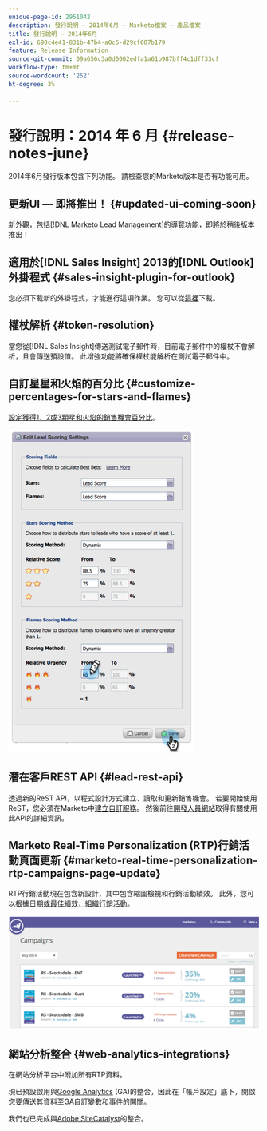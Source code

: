 ```yaml
---
unique-page-id: 2951042
description: 發行說明 — 2014年6月 — Marketo檔案 — 產品檔案
title: 發行說明 — 2014年6月
exl-id: 690c4e41-831b-47b4-a0c6-d29cf607b179
feature: Release Information
source-git-commit: 09a656c3a0d0002edfa1a61b987bff4c1dff33cf
workflow-type: tm+mt
source-wordcount: '252'
ht-degree: 3%

---
```


# 發行說明：2014 年 6 月 {#release-notes-june}

2014年6月發行版本包含下列功能。 請檢查您的Marketo版本是否有功能可用。

## 更新UI — 即將推出！ {#updated-ui-coming-soon}

新外觀，包括[!DNL Marketo Lead Management]的導覽功能，即將於稍後版本推出！

## 適用於[!DNL Sales Insight] 2013的[!DNL Outlook]外掛程式 {#sales-insight-plugin-for-outlook}

您必須下載新的外掛程式，才能進行這項作業。 您可以從[這裡](/help/marketo/product-docs/marketo-sales-insight/msi-outlook-plugin/install-the-marketo-email-add-in-for-outlook-with-a-registration-code.md)下載。

## 權杖解析 {#token-resolution}

當您從[!DNL Sales Insight]傳送測試電子郵件時，目前電子郵件中的權杖不會解析，且會傳送預設值。 此增強功能將確保權杖能解析在測試電子郵件中。

## 自訂星星和火焰的百分比 {#customize-percentages-for-stars-and-flames}

[設定獲得1、2或3顆星和火焰的銷售機會百分比](/help/marketo/product-docs/marketo-sales-insight/msi-for-salesforce/features/stars-and-flames/customize-stars-and-flames.md)。

![](assets/image2014-9-22-13-3a50-3a31.png)

## 潛在客戶REST API {#lead-rest-api}

透過新的ReST API，以程式設計方式建立、讀取和更新銷售機會。 若要開始使用ReST，您必須在Marketo中[建立自訂服務](/help/marketo/product-docs/administration/additional-integrations/create-a-custom-service-for-use-with-rest-api.md)。 然後前往[開發人員網站](https://experienceleague.adobe.com/zh-hant/docs/marketo-developer/marketo/rest/rest-api)取得有關使用此API的詳細資訊。

## Marketo Real-Time Personalization (RTP)行銷活動頁面更新 {#marketo-real-time-personalization-rtp-campaigns-page-update}

RTP行銷活動現在包含新設計，其中包含縮圖檢視和行銷活動績效。 此外，您可以[根據日期或最佳績效，組織行銷活動](/help/marketo/product-docs/web-personalization/working-with-web-campaigns/sort-web-campaigns-by-latest-or-top-performing.md)。

![](assets/image2014-9-22-13-3a50-3a57.png)

## 網站分析整合 {#web-analytics-integrations}

在網站分析平台中附加所有RTP資料。

現已預設啟用與[Google Analytics](/help/marketo/product-docs/web-personalization/reporting-for-web-personalization/web-analytics-integrations/integrate-rtp-with-google-analytics.md) (GA)的整合，因此在「帳戶設定」底下，開啟您要傳送其資料至GA自訂變數和事件的開關。

我們也已完成與[Adobe SiteCatalyst](/help/marketo/product-docs/web-personalization/reporting-for-web-personalization/web-analytics-integrations/integrate-with-adobe-analytics.md)的整合。
